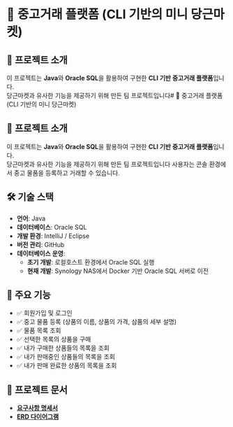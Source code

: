 # 🛒 중고거래 플랫폼 (CLI 기반의 미니 당근마켓)

## 📌 프로젝트 소개  
이 프로젝트는 **Java**와 **Oracle SQL**을 활용하여 구현한 **CLI 기반 중고거래 플랫폼**입니다.  
당근마켓과 유사한 기능을 제공하기 위해 만든 팀 프로젝트입니다# 🛒 중고거래 플랫폼 (CLI 기반의 미니 당근마켓)

## 📌 프로젝트 소개  
이 프로젝트는 **Java**와 **Oracle SQL**을 활용하여 구현한 **CLI 기반 중고거래 플랫폼**입니다.  
당근마켓과 유사한 기능을 제공하기 위해 만든 팀 프로젝트입니다
사용자는 콘솔 환경에서 중고 물품을 등록하고 거래할 수 있습니다.

## 🛠 기술 스택  
- **언어**: Java
- **데이터베이스**: Oracle SQL  
- **개발 환경**: IntelliJ / Eclipse  
- **버전 관리**: GitHub  
- **데이터베이스 운영**:  
  - **초기 개발**: 로컬호스트 환경에서 Oracle SQL 실행  
  - **현재 개발**: Synology NAS에서 Docker 기반 Oracle SQL 서버로 이전 

## 🔑 주요 기능  
- ✅ 회원가입 및 로그인  
- ✅ 중고 물품 등록 (상품의 이름, 상품의 가격, 삼품의 세부 설명)
- ✅ 물품 목록 조회  
- ✅ 선택한 목록의 상품을 구매
- ✅ 내가 구매한 상품들의 목록을 조회
- ✅ 내가 판매중인 상품들의 목록을 조회
- ✅ 내가 판매 완료한 상품의 목록을 조회

## 📄 프로젝트 문서  
- **[요구사항 명세서](docs/requirements.pdf)**  
- **[ERD 다이어그램](docs/erd.png)**  
 
